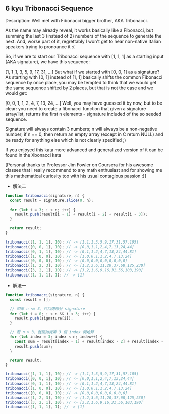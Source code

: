 ## 6 kyu Tribonacci Sequence

Description:
Well met with Fibonacci bigger brother, AKA Tribonacci.

As the name may already reveal, it works basically like a Fibonacci, but summing the last 3 (instead of 2) numbers of the sequence to generate the next. And, worse part of it, regrettably I won't get to hear non-native Italian speakers trying to pronounce it :(

So, if we are to start our Tribonacci sequence with [1, 1, 1] as a starting input (AKA signature), we have this sequence:

[1, 1 ,1, 3, 5, 9, 17, 31, ...]
But what if we started with [0, 0, 1] as a signature? As starting with [0, 1] instead of [1, 1] basically shifts the common Fibonacci sequence by once place, you may be tempted to think that we would get the same sequence shifted by 2 places, but that is not the case and we would get:

[0, 0, 1, 1, 2, 4, 7, 13, 24, ...]
Well, you may have guessed it by now, but to be clear: you need to create a fibonacci function that given a signature array/list, returns the first n elements - signature included of the so seeded sequence.

Signature will always contain 3 numbers; n will always be a non-negative number; if n == 0, then return an empty array (except in C return NULL) and be ready for anything else which is not clearly specified ;)

If you enjoyed this kata more advanced and generalized version of it can be found in the Xbonacci kata

[Personal thanks to Professor Jim Fowler on Coursera for his awesome classes that I really recommend to any math enthusiast and for showing me this mathematical curiosity too with his usual contagious passion :)]

- 解法二

```js
function tribonacci(signature, n) {
  const result = signature.slice(0, n);

  for (let i = 3; i < n; i++) {
    result.push(result[i - 1] + result[i - 2] + result[i - 3]);
  }

  return result;
}

tribonacci([1, 1, 1], 10); // -> [1,1,1,3,5,9,17,31,57,105]
tribonacci([0, 0, 1], 10); // -> [0,0,1,1,2,4,7,13,24,44]
tribonacci([0, 1, 1], 10); // -> [0,1,1,2,4,7,13,24,44,81]
tribonacci([1, 0, 0], 10); // -> [1,0,0,1,1,2,4,7,13,24]
tribonacci([0, 0, 0], 10); // -> [0,0,0,0,0,0,0,0,0,0]
tribonacci([1, 2, 3], 10); // -> [1,2,3,6,11,20,37,68,125,230]
tribonacci([3, 2, 1], 10); // -> [3,2,1,6,9,16,31,56,103,190]
tribonacci([1, 1, 1], 1); // -> [1]
```

- 解法一

```js
function tribonacci(signature, n) {
  const result = [];

  // 如果 n <= 3，只回傳部分 signature
  for (let i = 0; i < n && i < 3; i++) {
    result.push(signature[i]);
  }

  // 若 n > 3，就開始從第 3 個 index 開始算
  for (let index = 3; index < n; index++) {
    const sum = result[index - 1] + result[index - 2] + result[index - 3];
    result.push(sum);
  }

  return result;
}

tribonacci([1, 1, 1], 10); // -> [1,1,1,3,5,9,17,31,57,105]
tribonacci([0, 0, 1], 10); // -> [0,0,1,1,2,4,7,13,24,44]
tribonacci([0, 1, 1], 10); // -> [0,1,1,2,4,7,13,24,44,81]
tribonacci([1, 0, 0], 10); // -> [1,0,0,1,1,2,4,7,13,24]
tribonacci([0, 0, 0], 10); // -> [0,0,0,0,0,0,0,0,0,0]
tribonacci([1, 2, 3], 10); // -> [1,2,3,6,11,20,37,68,125,230]
tribonacci([3, 2, 1], 10); // -> [3,2,1,6,9,16,31,56,103,190]
tribonacci([1, 1, 1], 1); // -> [1]
```
